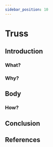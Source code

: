 ```yaml
---
sidebar_position: 10
---
```


# Truss

## Introduction
### What?

### Why?

## Body
### How?

## Conclusion

## References